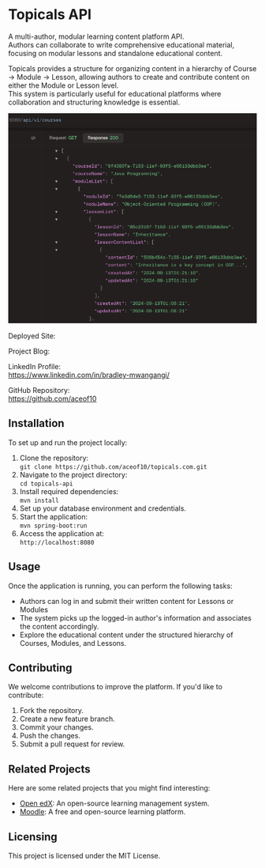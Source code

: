 # Topicals API

A multi-author, modular learning content platform API.  
Authors can collaborate to write comprehensive educational material, focusing on modular lessons and standalone educational content.  

Topicals provides a structure for organizing content in a hierarchy of Course -> Module -> Lesson, allowing authors to
create and contribute content on either the Module or Lesson level.  
This system is particularly useful for educational platforms where collaboration and structuring knowledge is essential.

![feature.png](src/main/resources/images/feature.png)

Deployed Site:

Project Blog:

LinkedIn Profile:  
https://www.linkedin.com/in/bradley-mwangangi/

GitHub Repository:  
https://github.com/aceof10

## Installation
To set up and run the project locally:
1. Clone the repository:  
    ``git clone https://github.com/aceof10/topicals.com.git``
2. Navigate to the project directory:  
    ``cd topicals-api``
3. Install required dependencies:  
    ``mvn install``
4. Set up your database environment and credentials.
5. Start the application:  
    ``mvn spring-boot:run``
6. Access the application at:  
    ``http://localhost:8080``

## Usage
Once the application is running, you can perform the following tasks:

- Authors can log in and submit their written content for Lessons or Modules
- The system picks up the logged-in author's information and associates the content accordingly.
- Explore the educational content under the structured hierarchy of Courses, Modules, and Lessons.

## Contributing
We welcome contributions to improve the platform. If you'd like to contribute:
1. Fork the repository.
2. Create a new feature branch.
3. Commit your changes.
4. Push the changes.
5. Submit a pull request for review.

## Related Projects
Here are some related projects that you might find interesting:

- [Open edX](https://openedx.org/): An open-source learning management system.
- [Moodle](https://moodle.org/): A free and open-source learning platform.

## Licensing
This project is licensed under the MIT License.
